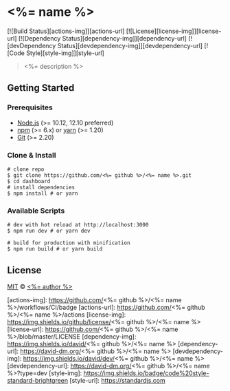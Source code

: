 # <%= name %>

[![Build Status][actions-img]][actions-url]
[![License][license-img]][license-url]
[![Dependency Status][dependency-img]][dependency-url]
[![devDependency Status][devdependency-img]][devdependency-url]
[![Code Style][style-img]][style-url]

> <%= description %>

## Getting Started

### Prerequisites

- [Node.js](https://nodejs.org) (>= 10.12, 12.10 preferred)
- [npm](https://www.npmjs.com) (>= 6.x) or [yarn](https://yarnpkg.com) (>= 1.20)
- [Git](https://git-scm.com) (>= 2.20)

### Clone & Install

```shell
# clone repo
$ git clone https://github.com/<%= github %>/<%= name %>.git
$ cd dashboard
# install dependencies
$ npm install # or yarn
```

### Available Scripts

```shell
# dev with hot reload at http://localhost:3000
$ npm run dev # or yarn dev

# build for production with minification
$ npm run build # or yarn build
```

## License

[MIT](LICENSE) &copy; [<%= author %>](<%= url %>)



[actions-img]: https://github.com/<%= github %>/<%= name %>/workflows/CI/badge
[actions-url]: https://github.com/<%= github %>/<%= name %>/actions
[license-img]: https://img.shields.io/github/license/<%= github %>/<%= name %>
[license-url]: https://github.com/<%= github %>/<%= name %>/blob/master/LICENSE
[dependency-img]: https://img.shields.io/david/<%= github %>/<%= name %>
[dependency-url]: https://david-dm.org/<%= github %>/<%= name %>
[devdependency-img]: https://img.shields.io/david/dev/<%= github %>/<%= name %>
[devdependency-url]: https://david-dm.org/<%= github %>/<%= name %>?type=dev
[style-img]: https://img.shields.io/badge/code%20style-standard-brightgreen
[style-url]: https://standardjs.com
